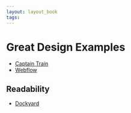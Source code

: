 ```yaml
---
layout: layout_book
tags:
---
```


# Great Design Examples

- [Captain Train](https://www.captaintrain.com/)
- [Webflow](https://webflow.com/cms)

## Readability

- [Dockyard](https://dockyard.com/blog/2015/11/18/phoenix-is-not-rails)
